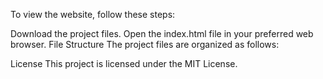 To view the website, follow these steps:

Download the project files.
Open the index.html file in your preferred web browser.
File Structure
The project files are organized as follows:


License
This project is licensed under the MIT License.

